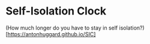 # Self-Isolation Clock 


(How much longer do you have to stay in self isolation?)[https://antonhuggard.github.io/SIC]
